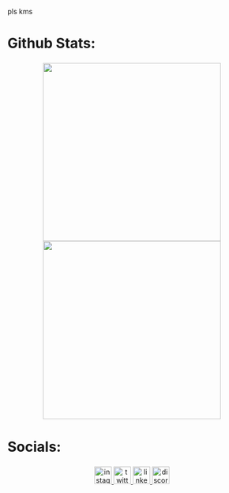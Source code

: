 pls kms

###

<h1 align="left">Github Stats:</h1>

###

<div align="center">
  <img width="360px" src="https://github-readme-stats.vercel.app/api?username=Lwarentina&show_icons=true&theme=onedark">
  <img width="360px" src="https://github-readme-stats.anuraghazra1.vercel.app/api/top-langs/?username=Lwarentina&layout=compact&theme=onedark" />
</div>

###

<h1 align="left">Socials:</h1>

###

<div align="center">
  <a href="https://www.instagram.com/griseo.rn" target="_blank">
    <img src="https://img.shields.io/static/v1?message=Instagram&logo=instagram&label=&color=E4405F&logoColor=white&labelColor=&style=for-the-badge" height="35" alt="instagram logo"  />
  </a>
  <a href="https://twitter.com/Lwarentina" target="_blank">
    <img src="https://img.shields.io/static/v1?message=Twitter&logo=twitter&label=&color=1DA1F2&logoColor=white&labelColor=&style=for-the-badge" height="35" alt="twitter logo"  />
  </a>
  <a href="https://www.linkedin.com/in/raditya-hanarta" target="_blank">
    <img src="https://img.shields.io/static/v1?message=LinkedIn&logo=linkedin&label=&color=0077B5&logoColor=white&labelColor=&style=for-the-badge" height="35" alt="linkedin logo"  />
  </a>
  <a href="https://discord.com/users/903068305663881249" target="_blank">
    <img src="https://img.shields.io/static/v1?message=Discord&logo=discord&label=&color=7289DA&logoColor=white&labelColor=&style=for-the-badge" height="35" alt="discord logo"  />
  </a>
</div>

<br clear="both">

